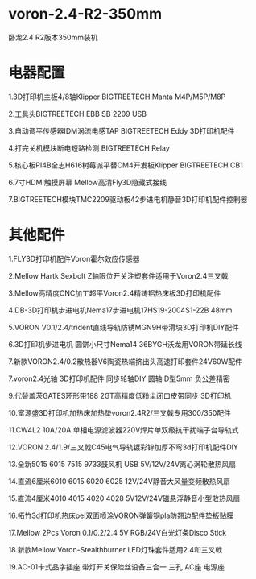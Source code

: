 # voron-2.4-R2-350mm
卧龙2.4 R2版本350mm装机

# 电器配置
1.3D打印机主板4/8轴Klipper BIGTREETECH Manta M4P/M5P/M8P 

2.工具头BIGTREETECH EBB SB 2209 USB

3.自动调平传感器IDM涡流电感TAP BIGTREETECH Eddy 3D打印机配件

4.打完关机模块断电短路检测 BIGTREETECH Relay

5.核心板PI4B全志H616树莓派平替CM4开发板Klipper BIGTREETECH CB1

6.7寸HDMI触摸屏幕 Mellow高清Fly3D隐藏式接线

7.BIGTREETECH模块TMC2209驱动板42步进电机静音3D打印机配件控制器

# 其他配件
1.FLY3D打印机配件Voron霍尔效应传感器

2.Mellow Hartk Sexbolt Z轴限位开关注塑套件适用于Voron2.4三叉戟

3.Mellow高精度CNC加工超平Voron2.4精铸铝热床板3D打印机配件

4.DB-3D打印机步进电机Nema17步进电机17HS19-2004S1-22B 48mm

5.VORON V0.1/2.4/trident直线导轨防锈MGN9H带滑块3D打印机DIY配件

6.3D打印机步进电机 圆饼小尺寸Nema14 36BYGH沃龙用VORON带延长线

7.新款VORON2.4/0.2散热器V6陶瓷热端挤出头高速打印套件24V60W配件

7.voron2.4光轴 3D打印机配件 同步轮轴DIY 圆轴 D型5mm 负公差精密

9.代替盖茨GATES环形带188 2GT高精度低粉尘闭口皮带同步 3D打印机

10.富源盛3D打印机加热床加热垫voron2.4R2/三叉戟专用300/350配件

11.CW4L2 10A/20A 单相电源滤波器220V焊片单双级抗干扰端子台导轨式

12.VORON 2.4/1.9/三叉戟C45电气导轨镀彩锌加厚不弯3d打印机配件DIY

13.全新5015 6015 7515 9733鼓风机 USB 5V/12V/24V离心涡轮散热风扇

14.直流6厘米6010 6015 6020 6025 12V/24V静音大风量变频散热风扇

15.直流4厘米4010 4015 4020 4028 5V12V/24V磁悬浮静音小型散热风扇

16.拓竹3d打印机热床pei双面喷涂VORON弹簧钢pla防翘边配件垫板贴膜

17.Mellow 2Pcs Voron 0.1/0.2/2.4 5V RGB/24V白光灯条Disco Stick

18.新款Mellow Voron-Stealthburner LED灯珠套件适用2.4和三叉戟

19.AC-01卡式品字插座 带灯开关保险丝设备三合一 三孔 AC座 电源座
